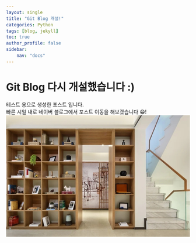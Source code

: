 ```yaml
---
layout: single
title: "Git Blog 개설!"
categories: Python
tags: [blog, jekyll]
toc: true
author_profile: false
sidebar:
    nav: "docs"
---
```


# Git Blog 다시 개설했습니다 :)
테스트 용으로 생성한 포스트 입니다.<br>
빠른 시일 내로 네이버 블로그에서 포스트 이동을 해보겠습니다 😁!
![이미지](../images/2023-04-15-1/zoom_background.jpg)
